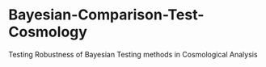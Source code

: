 # Bayesian-Comparison-Test-Cosmology
Testing Robustness of Bayesian Testing methods in Cosmological Analysis
